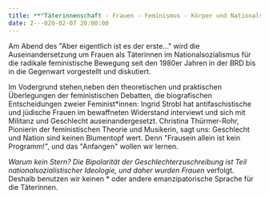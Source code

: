 ```yaml
---
title: **"Täterinnenschaft - Frauen - Feminismus - Körper und Nationalsozialismus- Deutschland, nein danke!"**
date: 2---020-02-07 20:00:00
---
```

Am Abend des "Aber eigentlich ist es der erste..." wird die
Auseinandersetzung um Frauen als Täterinnen im Nationalsozialismus für
die radikale feministische Bewegung seit den 1980er Jahren in der BRD
bis in die Gegenwart vorgestellt und diskutiert. 

Im Vodergrund stehen,neben den theoretischen und praktischen Überlegungen der feministischen
Debatten, die biografischen Entscheidungen zweier Feminist*innen: Ingrid
Strobl hat antifaschistische und jüdische Frauen im bewaffneten
Widerstand interviewt und sich mit Militanz und Geschlecht
auseinandergesetzt. Christina Thürmer-Rohr, Pionierin der feministischen
Theorie und Musikerin, sagt uns: Geschlecht und Nation sind keinen
Blumentopf wert. Denn "Frausein allein ist kein Programm!", und das
"Anfangen" wollen wir lernen.

*Warum kein Stern?
Die Bipolarität der Geschlechterzuschreibung ist Teil
nationalsozialistischer Ideologie, und daher wurden Frauen* verfolgt.
Deshalb benutzen wir keinen * oder andere emanzipatorische Sprache für
die Täterinnen.

